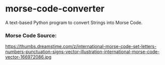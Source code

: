 # morse-code-converter
A text-based Python program to convert Strings into Morse Code.

### Morse Code Source:
https://thumbs.dreamstime.com/z/international-morse-code-set-letters-numbers-punctuation-signs-vector-illustration-international-morse-code-vector-166972086.jpg
